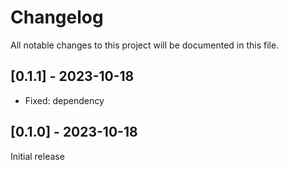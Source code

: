 # Changelog

All notable changes to this project will be documented in this file.

## [0.1.1] - 2023-10-18
- Fixed: dependency

## [0.1.0] - 2023-10-18
Initial release